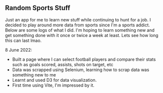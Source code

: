 ## Random Sports Stuff

Just an app for me to learn new stuff while continuing to hunt for a job. I decided to play around more data from sports since I'm a sports addict. Below are some logs of what I did. I'm hoping to learn something new and get something done with it once or twice a week at least. Lets see how long this can last lmao.

8 June 2022:

- Built a page where I can select football players and compare their stats such as goals scored, assists, shots on target, etc
- Data was scrapped using Selenium, learning how to scrap data was something new to me
- Learnt and used D3 for data visualization.
- First time using Vite, I'm impressed by it.
